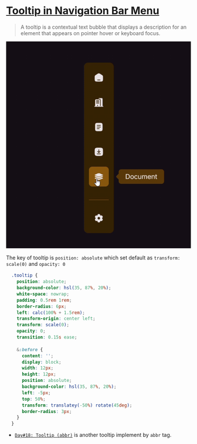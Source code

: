 # [Tooltip in Navigation Bar Menu](https://developer.mozilla.org/en-US/docs/Web/Accessibility/ARIA/Reference/Roles/tooltip_role)

>A tooltip is a contextual text bubble that displays a description for an element that appears on pointer hover or keyboard focus.

![screenshot](output.gif)

The key of tooltip is `position: absolute` which set default as `transform: scale(0)` and `opacity: 0`

```css
  .tooltip {
    position: absolute;
    background-color: hsl(35, 87%, 20%);
    white-space: nowrap;
    padding: 0.5rem 1rem;
    border-radius: 6px;
    left: calc(100% + 1.5rem);
    transform-origin: center left;
    transform: scale(0);
    opacity: 0;
    transition: 0.15s ease;

    &:before {
      content: '';
      display: block;
      width: 12px;
      height: 12px;
      position: absolute;
      background-color: hsl(35, 87%, 20%);
      left: -5px;
      top: 50%;
      transform: translatey(-50%) rotate(45deg);
      border-radius: 3px;
    }
  }
```

- [`Day#18: Tooltip (abbr)`](../018.Tooltip%20(abbr)/) is another tooltip implement by `abbr` tag.
